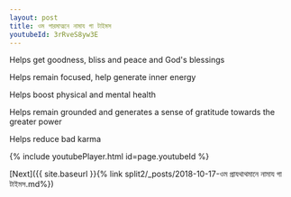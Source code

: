 ```yaml
---
layout: post
title: ওম পারমাত্মনে নামায গা টাইমস
youtubeId: 3rRveS8yw3E
---
```

 
 
Helps get goodness, bliss and peace and God's blessings
 
Helps remain focused, help generate inner energy 
 
Helps boost physical and mental health 
 
Helps remain grounded and generates a sense of gratitude towards the greater power 
 
Helps reduce bad karma
 
 
 
 


{% include youtubePlayer.html id=page.youtubeId %}
 
[Next]({{ site.baseurl }}{% link  split2/_posts/2018-10-17-ওম প্রাযথাথমানে নামায গা টাইমস.md%})
 
